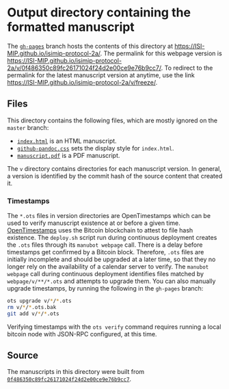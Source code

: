 # Output directory containing the formatted manuscript

The [`gh-pages`](https://github.com/ISI-MIP/isimip-protocol-2a/tree/gh-pages) branch hosts the contents of this directory at https://ISI-MIP.github.io/isimip-protocol-2a/.
The permalink for this webpage version is https://ISI-MIP.github.io/isimip-protocol-2a/v/0f486350c89fc26171024f24d2e00ce9e76b9cc7/.
To redirect to the permalink for the latest manuscript version at anytime, use the link https://ISI-MIP.github.io/isimip-protocol-2a/v/freeze/.

## Files

This directory contains the following files, which are mostly ignored on the `master` branch:

+ [`index.html`](index.html) is an HTML manuscript.
+ [`github-pandoc.css`](github-pandoc.css) sets the display style for `index.html`.
+ [`manuscript.pdf`](manuscript.pdf) is a PDF manuscript.

The `v` directory contains directories for each manuscript version.
In general, a version is identified by the commit hash of the source content that created it.

### Timestamps

The `*.ots` files in version directories are OpenTimestamps which can be used to verify manuscript existence at or before a given time.
[OpenTimestamps](https://opentimestamps.org/) uses the Bitcoin blockchain to attest to file hash existence.
The `deploy.sh` script run during continuous deployment creates the `.ots` files through its `manubot webpage` call.
There is a delay before timestamps get confirmed by a Bitcoin block.
Therefore, `.ots` files are initially incomplete and should be upgraded at a later time, so that they no longer rely on the availability of a calendar server to verify.
The `manubot webpage` call during continuous deployment identifies files matched by `webpage/v/**/*.ots` and attempts to upgrade them.
You can also manually upgrade timestamps, by running the following in the `gh-pages` branch:

```sh
ots upgrade v/*/*.ots
rm v/*/*.ots.bak
git add v/*/*.ots
```

Verifying timestamps with the `ots verify` command requires running a local bitcoin node with JSON-RPC configured, at this time.

## Source

The manuscripts in this directory were built from
[`0f486350c89fc26171024f24d2e00ce9e76b9cc7`](https://github.com/ISI-MIP/isimip-protocol-2a/commit/0f486350c89fc26171024f24d2e00ce9e76b9cc7).

